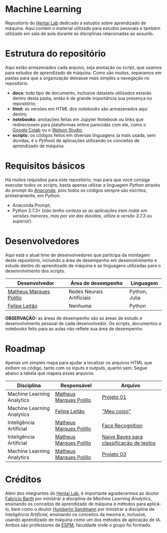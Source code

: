 # Machine Learning

Repositório do [Hentai Lab](https://github.com/hentai-lab) dedicado a estudos sobre aprendizado de máquina. Aqui contém o material utilizado para estudos pessoais e também utilizado em sala de aula durante as disciplinas relacionadas ao assunto.

# Estrutura do repositório

Aqui estão armazenados cada arquivo, seja anotação ou script, que usamos para estudos de aprendizado de máquina. Como são muitos, separamos em pastas para que a organização deixasse mais simples a navegação no repositório.

- **docs:** todo tipo de documento, inclusive datasets utilizados estarão dentro desta pasta, então é de grande importância sua presença no repositório;
- **html:** as versões em *HTML* dos *notebooks* são armazenados aqui dentro;
- **notebooks:** anotações feitas em Jupyter Notebook ou links que redirecionem para plataformas online parecidas com ele, como o [Google Colab](https://colab.research.google.com/)  ou o [Watson Studio](https://cloud.ibm.com/catalog/services/watson-studio);
- **scripts:** os códigos feitos em diversas linguagens (a mais usada, sem dúvidas, é o *Python*) de aplicações utilizando os conceitos de aprendizado de máquina.

# Requisitos básicos

Há muitos requisitos para este repositório, mas para que você consiga executar todos os scripts, basta apenas utilizar a linguagem *Python* através do prompt do [*Anaconda*](https://www.anaconda.com/), pois todos os códigos sempre são escritos, primeiramente, em *Python*.

- Anaconda Prompt;
- Python 3.7.3+ (*não tenho certeza se as aplicações iram rodar em versões menores, mas por via das dúvidas, utilize a versão 3.7.3 ou superior*).

# Desenvolvedores

Aqui está o atual time de desenvolvedores que participa da montagem deste repositório, incluindo a área de desempenho em desenvolvimento e estudo dentro do aprendizado de máquina e as linguagens utilizadas para o desenvolvimento dos scripts.

| Desenvolvedor | Área de desempenho | Linguagem |
| --- | --- | --- |
| [Matheus Marques Polillo](https://github.com/matheuspolillo) | Redes Neurais Artificiais | Python, Julia |
| [Felipe Leitão](https://github.com/Fishermanzi) | Nenhuma | Python |

**OBSERVAÇÃO:** as áreas de desempenho são as áreas de estudo e desenvolvimento pessoal de cada desenvolvedor. Os scripts, documentos e notebooks feito para as aulas não reflete sua área de desempenho.

# Roadmap

Apenas um simples mapa para ajudar a localizar os arquivos HTML que exibem os código, tanto com os inputs e outputs, quanto sem. Segue abaixo a tabela que mapeia esses arquivos.

| Disciplina | Responsável | Arquivo |
| --- | --- | -- |
| Machine Learning Analytics | [Matheus Marques Polillo](https://github.com/matheuspolillo) | [Projeto 01](https://hentai-lab.github.io/Machine-Learning/html/Atividade_1) |
| Machine Learning Analytics | [Felipe Leitão](https://github.com/Fishermanzi) | ["Meu coiso"](https://hentai-lab.github.io/Machine-Learning/html/meu_coiso) |
| Inteligência Artificial | [Matheus Marques Polillo](https://github.com/matheuspolillo) | [Face Recognition](https://hentai-lab.github.io/Machine-Learning/html/Face_Recognition) |
| Inteligência Artificial | [Matheus Marques Polillo](https://github.com/matheuspolillo) | [Naive Bayes para classificação de textos](https://hentai-lab.github.io/Machine-Learning/html/Naive_Bayes) |
| Machine Learning Analytics | [Matheus Marques Polillo](https://github.com/matheuspolillo) | [Projeto 03](https://colab.research.google.com/drive/1k-dGUHPAAwglv7l1xx51mM1rX3zSdneF)|

# Créditos

Além dos integrantes do [Hentai Lab](https://github.com/hentai-lab), é importante agradecermos ao doutor [Fabrício Barth](https://github.com/fbarth) por ministrar a disciplina de *Machine Learning Analytics*, ensinando os conceitos de aprendizado de máquina e métodos para aplicá-lo, bem como o doutor [Humberto Sandmann](https://github.com/hsandmann) por ministrar a disciplina de *Inteligência Artificial*, ensinando os conceitos da mesma e, inclusive, usando aprendizado de máquina como um dos métodos de aplicação de IA. Ambos são professores da [ESPM](https://www.espm.br/), faculdade onde o grupo foi formado.
